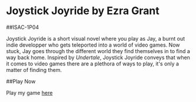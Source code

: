 # Joystick Joyride by Ezra Grant

##ISAC-1P04

Joystick Joyride is a short visual novel where you play as Jay, a burnt out indie developper who gets teleported into a world of video games. Now stuck, Jay goes through the different world they find themselves in to find a way back home. Inspired by *Undertale*, Joystick Joyride conveys that when it comes to video games there are a plethora of ways to play, it's only a matter of finding them.

##Play Now

Play my game [here](final_build/joystick_mania_final_build.html)

